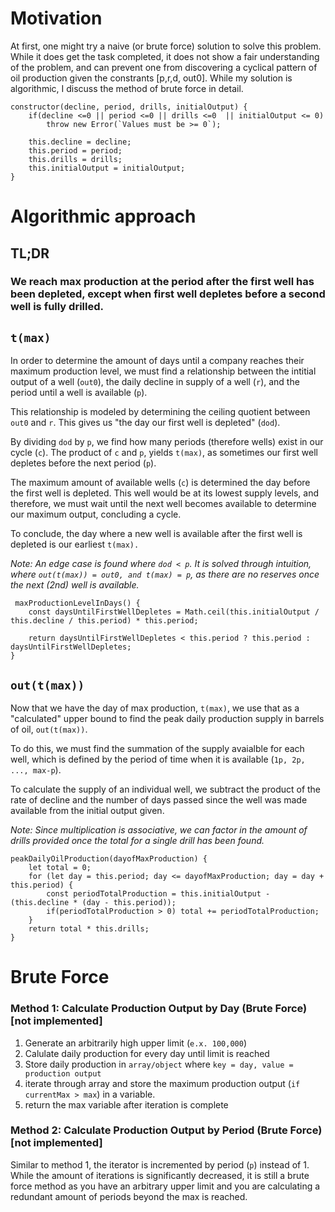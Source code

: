 # Motivation

At first, one might try a naive (or brute force) solution to solve this problem. While it does get the task completed, it does not show a fair understanding of the problem, and can prevent one from discovering a cyclical pattern of oil production given the constrants [p,r,d, out0]. While my solution is algorithmic, I discuss the method of brute force in detail.

    constructor(decline, period, drills, initialOutput) {
        if(decline <=0 || period <=0 || drills <=0  || initialOutput <= 0) 
            throw new Error(`Values must be >= 0`);

        this.decline = decline;
        this.period = period;
        this.drills = drills;
        this.initialOutput = initialOutput;
    }

# Algorithmic approach

## TL;DR
### We reach max production at the period after the first well has been depleted, except when first well depletes before a second well is fully drilled.

## `t(max)`

In order to determine the amount of days until a company reaches their maximum production level, we must find a relationship between the intitial output of a well (`out0`), the daily decline in supply of a well (`r`), and the period until a well is available (`p`).

This relationship is modeled by determining the ceiling quotient between `out0` and `r`. This gives us "the day our first well is depleted" (`dod`). 

By dividing `dod` by `p`, we find how many periods (therefore wells) exist in our cycle (`c`). The product of `c` and `p`, yields `t(max)`, as sometimes our first well depletes before the next period (`p`).

The maximum amount of available wells (`c`) is determined the day before the first well is depleted. This well would be at its lowest supply levels, and therefore, we must wait until the next well becomes available to determine our maximum output, concluding a cycle. 

To conclude, the day where a new well is available after the first well is depleted is our earliest `t(max).`
 
 *Note: An edge case is found where `dod < p`. It is solved through intuition, where `out(t(max)) = out0, and t(max) = p`, as there are no reserves once the next (2nd) well is available.*

     maxProductionLevelInDays() {
        const daysUntilFirstWellDepletes = Math.ceil(this.initialOutput / this.decline / this.period) * this.period;
        
        return daysUntilFirstWellDepletes < this.period ? this.period : daysUntilFirstWellDepletes;
    }

## `out(t(max))`

Now that we have the day of max production, `t(max)`, we use that as a "calculated" upper bound to find the peak daily production supply in barrels of oil, `out(t(max))`. 

To do this, we must find the summation of the supply avaialble for each well, which is defined by the period of time when it is available (`1p, 2p, ..., max-p`). 

To calculate the supply of an individual well, we subtract the product of the rate of decline and the number of days passed since the well was made available from the initial output given. 

*Note: Since multiplication is associative, we can factor in the amount of drills provided once the total for a single drill has been found.*

    peakDailyOilProduction(dayofMaxProduction) { 
        let total = 0;
        for (let day = this.period; day <= dayofMaxProduction; day = day + this.period) {
            const periodTotalProduction = this.initialOutput - (this.decline * (day - this.period));
            if(periodTotalProduction > 0) total += periodTotalProduction;
        }
        return total * this.drills;
    }

# Brute Force

### Method 1: Calculate Production Output by Day (Brute Force)  [not implemented]

1. Generate an arbitrarily high upper limit (`e.x. 100,000`)
2. Calulate daily production for every day until limit is reached
3. Store daily production in `array/object` where 
        `key = day, value = production output`
4. iterate through array and store the maximum production output (`if currentMax > max`) in a variable.
5. return the max variable after iteration is complete


### Method 2: Calculate Production Output by Period (Brute Force) [not implemented]

Similar to method 1, the iterator is incremented by period (`p`) instead of 1. While the amount of iterations is significantly decreased, it is still a brute force method as you have an arbitrary upper limit and you are calculating a redundant amount of periods beyond the max is reached.
